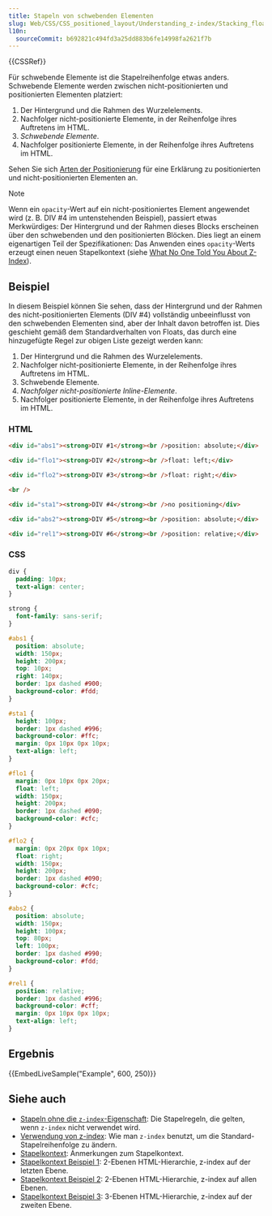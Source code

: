 ```yaml
---
title: Stapeln von schwebenden Elementen
slug: Web/CSS/CSS_positioned_layout/Understanding_z-index/Stacking_floating_elements
l10n:
  sourceCommit: b692821c494fd3a25dd883b6fe14998fa2621f7b
---
```


{{CSSRef}}

Für schwebende Elemente ist die Stapelreihenfolge etwas anders. Schwebende Elemente werden zwischen nicht-positionierten und positionierten Elementen platziert:

1. Der Hintergrund und die Rahmen des Wurzelelements.
2. Nachfolger nicht-positionierte Elemente, in der Reihenfolge ihres Auftretens im HTML.
3. _Schwebende Elemente_.
4. Nachfolger positionierte Elemente, in der Reihenfolge ihres Auftretens im HTML.

Sehen Sie sich [Arten der Positionierung](/de/docs/Web/CSS/position#types_of_positioning) für eine Erklärung zu positionierten und nicht-positionierten Elementen an.

> [!NOTE]
> Wenn ein `opacity`-Wert auf ein nicht-positioniertes Element angewendet wird (z. B. DIV #4 im untenstehenden Beispiel), passiert etwas Merkwürdiges: Der Hintergrund und der Rahmen dieses Blocks erscheinen über den schwebenden und den positionierten Blöcken. Dies liegt an einem eigenartigen Teil der Spezifikationen: Das Anwenden eines `opacity`-Werts erzeugt einen neuen Stapelkontext (siehe [What No One Told You About Z-Index](https://philipwalton.com/articles/what-no-one-told-you-about-z-index/)).

## Beispiel

In diesem Beispiel können Sie sehen, dass der Hintergrund und der Rahmen des nicht-positionierten Elements (DIV #4) vollständig unbeeinflusst von den schwebenden Elementen sind, aber der Inhalt davon betroffen ist. Dies geschieht gemäß dem Standardverhalten von Floats, das durch eine hinzugefügte Regel zur obigen Liste gezeigt werden kann:

1. Der Hintergrund und die Rahmen des Wurzelelements.
2. Nachfolger nicht-positionierte Elemente, in der Reihenfolge ihres Auftretens im HTML.
3. Schwebende Elemente.
4. _Nachfolger nicht-positionierte Inline-Elemente_.
5. Nachfolger positionierte Elemente, in der Reihenfolge ihres Auftretens im HTML.

### HTML

```html
<div id="abs1"><strong>DIV #1</strong><br />position: absolute;</div>

<div id="flo1"><strong>DIV #2</strong><br />float: left;</div>

<div id="flo2"><strong>DIV #3</strong><br />float: right;</div>

<br />

<div id="sta1"><strong>DIV #4</strong><br />no positioning</div>

<div id="abs2"><strong>DIV #5</strong><br />position: absolute;</div>

<div id="rel1"><strong>DIV #6</strong><br />position: relative;</div>
```

### CSS

```css
div {
  padding: 10px;
  text-align: center;
}

strong {
  font-family: sans-serif;
}

#abs1 {
  position: absolute;
  width: 150px;
  height: 200px;
  top: 10px;
  right: 140px;
  border: 1px dashed #900;
  background-color: #fdd;
}

#sta1 {
  height: 100px;
  border: 1px dashed #996;
  background-color: #ffc;
  margin: 0px 10px 0px 10px;
  text-align: left;
}

#flo1 {
  margin: 0px 10px 0px 20px;
  float: left;
  width: 150px;
  height: 200px;
  border: 1px dashed #090;
  background-color: #cfc;
}

#flo2 {
  margin: 0px 20px 0px 10px;
  float: right;
  width: 150px;
  height: 200px;
  border: 1px dashed #090;
  background-color: #cfc;
}

#abs2 {
  position: absolute;
  width: 150px;
  height: 100px;
  top: 80px;
  left: 100px;
  border: 1px dashed #990;
  background-color: #fdd;
}

#rel1 {
  position: relative;
  border: 1px dashed #996;
  background-color: #cff;
  margin: 0px 10px 0px 10px;
  text-align: left;
}
```

## Ergebnis

{{EmbedLiveSample("Example", 600, 250)}}

## Siehe auch

- [Stapeln ohne die `z-index`-Eigenschaft](/de/docs/Web/CSS/CSS_positioned_layout/Understanding_z-index/Stacking_without_z-index): Die Stapelregeln, die gelten, wenn `z-index` nicht verwendet wird.
- [Verwendung von z-index](/de/docs/Web/CSS/CSS_positioned_layout/Understanding_z-index/Using_z-index): Wie man `z-index` benutzt, um die Standard-Stapelreihenfolge zu ändern.
- [Stapelkontext](/de/docs/Web/CSS/CSS_positioned_layout/Understanding_z-index/Stacking_context): Anmerkungen zum Stapelkontext.
- [Stapelkontext Beispiel 1](/de/docs/Web/CSS/CSS_positioned_layout/Understanding_z-index/Stacking_context_example_1): 2-Ebenen HTML-Hierarchie, z-index auf der letzten Ebene.
- [Stapelkontext Beispiel 2](/de/docs/Web/CSS/CSS_positioned_layout/Understanding_z-index/Stacking_context_example_2): 2-Ebenen HTML-Hierarchie, z-index auf allen Ebenen.
- [Stapelkontext Beispiel 3](/de/docs/Web/CSS/CSS_positioned_layout/Understanding_z-index/Stacking_context_example_3): 3-Ebenen HTML-Hierarchie, z-index auf der zweiten Ebene.
